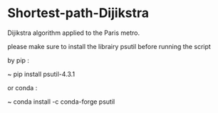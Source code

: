 # Shortest-path-Dijikstra 

Dijikstra algorithm applied to the Paris metro.

please make sure to install the librairy psutil before running the script 

by pip :

~ pip install psutil-4.3.1

or conda :

~ conda install -c conda-forge psutil
